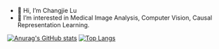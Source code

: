 - 👋 Hi, I’m Changjie Lu 
- 👀 I’m interested in Medical Image Analysis, Computer Vision, Causal Representation Learning.

[![Anurag's GitHub stats](https://github-readme-stats.vercel.app/api?username=LOUEY233&count_private=true&show_icons=true&theme=tokyonight)](https://github.com/anuraghazra/github-readme-stats)
[![Top Langs](https://github-readme-stats.vercel.app/api/top-langs/?username=LOUEY233&theme=tokyonight)](https://github.com/anuraghazra/github-readme-stats)

